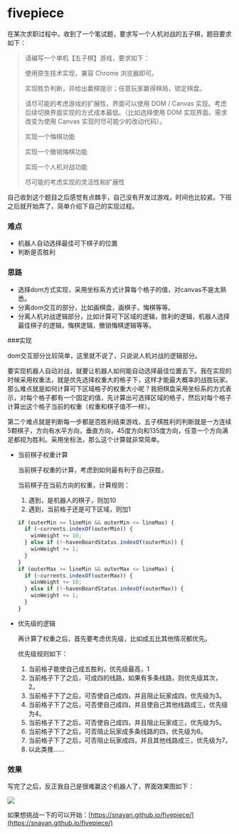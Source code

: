 # fivepiece

在某次求职过程中，收到了一个笔试题，要求写一个人机对战的五子棋，题目要求如下：

>   请编写一个单机【五子棋】游戏，要求如下：
>
>   使用原生技术实现，兼容 Chrome 浏览器即可。
>
>   实现胜负判断，并给出赢棋提示；任意玩家赢得棋局，锁定棋盘。
>
>   请尽可能的考虑游戏的扩展性，界面可以使用 DOM / Canvas 实现。考虑后续切换界面实现的方式成本最低。（比如选择使用 DOM 实现界面，需求改变为使用 Canvas 实现时尽可能少的改动代码）。
>
>   实现一个悔棋功能
>
>   实现一个撤销悔棋功能
>
>   实现一个人机对战功能
>
>   尽可能的考虑实现的灵活性和扩展性

自己收到这个题目之后感觉有点棘手，自己没有开发过游戏，时间也比较紧。下班之后就开始弄了，简单介绍下自己的实现过程。

### 难点

*   机器人自动选择最佳可下棋子的位置
*   判断是否胜利

### 思路

*   选择dom方式实现，采用坐标系方式计算每个格子的值，对canvas不是太熟悉。
*   分离dom交互的部分，比如画棋盘，画棋子，悔棋等等。
*   分离人机对战逻辑部分，比如计算可下区域的逻辑，胜利的逻辑，机器人选择最佳棋子的逻辑，悔棋逻辑，撤销悔棋逻辑等等。

###实现

dom交互部分比较简单，这里就不说了，只说说人机对战的逻辑部分。

要实现机器人自动对战，就要让机器人如何能自动选择最佳位置去下。我在实现的时候采用权重法，就是优先选择权重大的格子下，这样才能最大概率的战胜玩家。那么难点就是如何计算可下区域格子的权重大小呢？我把棋盘采用坐标系的方式表示，对每个格子都有一个固定的值，先计算出可选择区域的格子，然后对每个格子计算出这个格子当前的权重（权重和棋子值不一样）。

第二个难点就是判断每一步都是否胜利结束游戏，五子棋胜利的判断就是一方连续5颗棋子，方向有水平方向，垂直方向，45度方向和135度方向，任意一个方向满足都视为胜利。采用坐标法，那么这个计算就非常简单。

*   当前棋子权重计算

    当前棋子权重的计算，考虑到如何最有利于自己获胜，

    当前棋子在当前方向的权重，计算规则：

    1.  遇到，是机器人的棋子，则加10
    2.  遇到，当前格子还是可下区域，则加1

    ```javascript
    if (outerMin >= lineMin && outerMin <= lineMax) {
      if (~currents.indexOf(outerMin)) {
        winWeight += 10;
      } else if (!~havenBoardStatus.indexOf(outerMin)) {
        winWeight += 1;
      }
    }
    if (outerMax >= lineMin && outerMax <= lineMax) {
      if (~currents.indexOf(outerMax)) {
        winWeight += 10;
      } else if (!~havenBoardStatus.indexOf(outerMax)) {
        winWeight += 1;
      }
    }
    ```

*   优先级的逻辑

    再计算了权重之后，首先要考虑优先级，比如成五比其他情况都优先。

    优先级规则如下：

    1.  当前格子能使自己成五胜利，优先级最高，1
    2.  当前格子下了之后，可成四的线路，如果有多条线路，则优先级其次，2。
    3.  当前格子下了之后，可否使自己成四，并且阻止玩家成四，优先级为3。
    4.  当前格子下了之后，可否使自己成四，并且使自己其他线路成三，优先级为4。
    5.  当前格子下了之后，可否使自己成四，并且阻止玩家成三，优先级为5。
    6.  当前格子下了之后，可否阻止玩家成多条线路的四，优先级为6。
    7.  当前格子下了之后，可否阻止玩家成四，并且其他线路成三，优先级为7。
    8.  以此类推…...

### 效果

写完了之后，反正我自己是很难赢这个机器人了，界面效果图如下：

![](/Users/zhangyang/Downloads/fivepiece.png)

如果想挑战一下的可以开始：[https://snayan.github.io/fivepiece/](https://snayan.github.io/fivepiece/)

